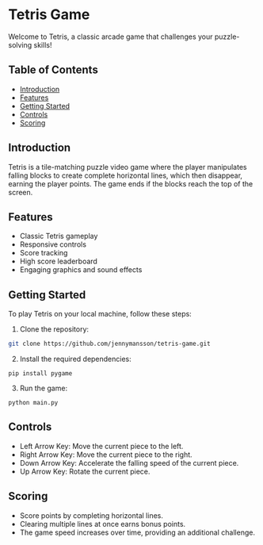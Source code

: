 # Tetris Game

Welcome to Tetris, a classic arcade game that challenges your puzzle-solving skills!

## Table of Contents
- [Introduction](#introduction)
- [Features](#features)
- [Getting Started](#getting-started)
- [Controls](#controls)
- [Scoring](#scoring)

## Introduction
Tetris is a tile-matching puzzle video game where the player manipulates falling blocks to create complete horizontal lines, which then disappear, earning the player points. The game ends if the blocks reach the top of the screen.

## Features
- Classic Tetris gameplay
- Responsive controls
- Score tracking
- High score leaderboard
- Engaging graphics and sound effects

## Getting Started
To play Tetris on your local machine, follow these steps:

1. Clone the repository:

```bash
git clone https://github.com/jennymansson/tetris-game.git
```

2. Install the required dependencies:
```
pip install pygame
```

3. Run the game:
```
python main.py
```

## Controls
- Left Arrow Key: Move the current piece to the left. 
- Right Arrow Key: Move the current piece to the right. 
- Down Arrow Key: Accelerate the falling speed of the current piece. 
- Up Arrow Key: Rotate the current piece.

## Scoring
- Score points by completing horizontal lines. 
- Clearing multiple lines at once earns bonus points.
- The game speed increases over time, providing an additional challenge.








